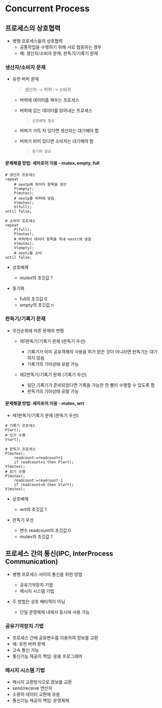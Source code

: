 # Concurrent Process
## 프로세스의 상호협력
* 병행 프로세스들의 상호협력
    * 공통작업을 수행하기 위해 서로 협동하는 경우
    * 예: 생산자/소비자 문제, 판독기/기록기 문제

### 생산자/소비자 문제
* 유한 버퍼 문제
    > 생산자 -> 버퍼 -> 소비자
    * 버퍼에 데이터를 채우는 프로세스
    * 버퍼에 있는 데이터를 읽어내는 프로세스
        > `상호배제 필요`

    * 버퍼가 가득 차 있다면 생산자는 대기해야 함
    * 버퍼가 비어 있다면 소비자는 대기해야 함
        > `동기화 필요`

#### 문제해결 방법: 세마포어 이용 - mutex, empty, full
```
# 생산자 프로세스
repeat
    # nextp에 데이터 항목을 생산
    P(empty);
    P(mutex);
    # nextp를 버퍼에 넣음
    V(mutex);
    V(full);
until false;
```
```
# 소비자 프로세스
repeat
    P(full);
    P(mutex);
    # 버퍼에서 데이터 항목을 꺼내 nextc에 넣음
    V(mutex);
    V(empty);
    # nextc를 소비
until false;
```
* 상호배제
    * mutex의 초깃값 1

* 동기화
    * full의 초깃값 0
    * empty의 초깃값 n

### 판독기/기록기 문제
* 우선순위에 따른 문제의 변형
    * 제1판독기/기록기 문제 (판독기 우선)
        * 기록기가 이미 공유객체의 사용을 허가 받은 것이 아니라면 판독기는 대기하지 않음
        * 기록기의 기아상태 유발 가능

    * 제2판독기/기록기 문제 (기록기 우선)
        * 일단 기록기가 준비되었다면 기록을 가능한 한 빨리 수행할 수 있도록 함
        * 판독기의 기아상태 유발 가능

#### 문제해결 방법: 세마포어 이용 - mutex, wrt
* 제1판독기/기록기 문제 (판독기 우선)
```
# 기록기 프로세스
P(wrt);
# 쓰기 수행
V(wrt);
```
```
# 판독기 프로세스
P(mutex);
    readcount:=readcount+1
    if readcount=1 then P(wrt);
V(mutex);
# 읽기 수행
P(mutex);
    readcount:=readcount-1
    if readcount=0 then V(wrt);
V(mutex);
```

* 상호배제
    * wrt의 초깃값 1

* 판독기 우선
    * 변수 readcount의 초깃값 0
    * mutex의 초깃값 1

## 프로세스 간의 통신(IPC, InterProcess Communication)
* 병행 프로세스 사이의 통신을 위한 방법
    * 공유기억장치 기법
    * 메시지 시스템 기법

* 두 방법은 상호 배타적이 아님
    * 단일 운영체제 내에서 동시에 사용 가능

### 공유기억장치 기법
* 프로세스 간에 공유변수를 이용하여 정보를 교환
* 예: 유한 버퍼 문제
* 고속 통신 가능
* 통신기능 제공의 책임: 응용 프로그래머

### 메시지 시스템 기법
* 메시지 교환방식으로 정보를 교환
* send/receive 연산자
* 소량의 데이터 교환에 유용
* 통신기능 제공의 책임: 운영체제


